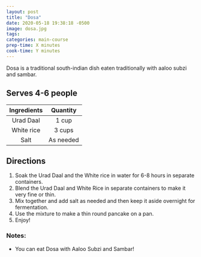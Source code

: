 ```yaml
---
layout: post
title: "Dosa"
date: 2020-05-18 19:38:18 -0500
image: dosa.jpg
tags:
categories: main-course
prep-time: X minutes
cook-time: Y minutes
---
```


Dosa is a traditional south-indian dish eaten traditionally with aaloo subzi and sambar.

## Serves 4-6 people

| Ingredients |  Quantity |
|:-----------:|:---------:|
|  Urad Daal  |   1 cup   |
|  White rice |   3 cups  |
|     Salt    | As needed |

## Directions

1.	Soak the Urad Daal and the White rice in water for 6-8 hours in separate containers.
2.	Blend the Urad Daal and White Rice in separate containers to make it very fine or thin.
3.	Mix together and add salt as needed and then keep it aside overnight for fermentation.
4.	Use the mixture to make a thin round pancake on a pan.
5.	Enjoy!

### Notes:

* You can eat Dosa with Aaloo Subzi and Sambar!
